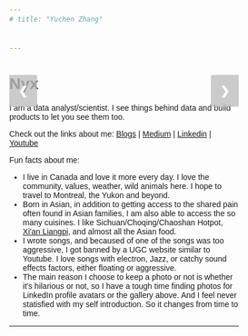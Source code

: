 ```yaml
---
# title: "Yuchen Zhang"


---
```



<style>
body {
  font-family: Arial;
  margin: 0;
}

* {
  box-sizing: border-box;
}

img {
  vertical-align: middle;
  object-fit: contain;
  height: 300px; /* Your preferred width */
  width: auto;

}

/* Position the image container (needed to position the left and right arrows) */
.container {
  position: relative;
}

/* Hide the images by default */
.mySlides {
  display: none;
}

/* Add a pointer when hovering over the thumbnail images */
.cursor {
  cursor: pointer;
}

/* Next & previous buttons */
.prev,
.next {
  background-color: rgba(192,192,192, 0.8);
  cursor: pointer;
  position: absolute;
  top: 40%;
  width: auto;
  padding: 16px;
  margin-top: -50px;
  color: white;
  font-weight: bold;
  font-size: 20px;
  border-radius: 0 3px 3px 0;
  user-select: none;
  -webkit-user-select: none;
}

/* Position the "next button" to the right */
.next {
  right: 0;
  border-radius: 3px 0 0 3px;
}

/* On hover, add a black background color with a little bit see-through */
.prev:hover,
.next:hover {
  background-color: rgba(0, 0, 0, 0.8);
}

/* Container for image text */
.caption-container {
  text-align: center;
  background-color: #222;
  /* padding: 2px 10px; */
  color: white;
}
</style>

<!-- ######################### -->

<body>

# Nyx

<div class="container">

  <div class="mySlides">
    <img src="gallery/self.jpg" style="width:100%" class="demo cursor" onclick="currentSlide(1)" alt="Me in my friends' views">
  </div>

  <div class="mySlides">
    <img src="gallery/ideal-life.jpg"  style="width:100%" class="demo cursor" onclick="currentSlide(2)" alt="My ideal life (HAHA)">
  </div> 
    
  <a class="prev" onclick="plusSlides(-1)">❮</a>
  <a class="next" onclick="plusSlides(1)">❯</a>

  <div class="caption-container">
    <p id="caption"></p>
  </div>


</div>

<!-- **My Monologue:**   -->
I am a data analyst/scientist. I see things behind data and build products to let you see them too.

Check out the links about me: [Blogs](https://petitmi.com/bread) | [Medium](https://medium.com/@petitmi001) | [Linkedin](https://www.linkedin.com/in/yuchen-nyx-zhang/) | [Youtube](https://www.youtube.com/channel/UC6YTScw2p9u6AHp-tgXDIrA)

Fun facts about me:
- I live in Canada and love it more every day. I love the community, values, weather, wild animals here. I hope to travel to Montreal, the Yukon and beyond.
- Born in Asian, in addition to getting access to the shared pain often found in Asian families, I am also able to access the so many cuisines. I like Sichuan/Choqing/Chaoshan Hotpot, [Xi'an Liangpi](https://www.chinaxiantour.com/xian-travel-guides/xian-local-food/liangpi.html), and almost all the Asian food. 
- I wrote songs, and becaused of one of the songs was too aggressive, I got banned by a UGC website similar to Youtube. I love songs with electron, Jazz, or catchy sound effects factors, either floating or aggressive.
- The main reason I choose to keep a photo or not is whether it's hilarious or not, so I have a tough time finding photos for LinkedIn profile avatars or the gallery above. And I feel never statisfied with my self introduction. So it changes from time to time.

<script>
let slideIndex = 1;
showSlides(slideIndex);

function plusSlides(n) {
  showSlides(slideIndex += n);
}

function currentSlide(n) {
  showSlides(slideIndex = n);
}

function showSlides(n) {
  let i;
  let slides = document.getElementsByClassName("mySlides");
  let dots = document.getElementsByClassName("demo");
  let captionText = document.getElementById("caption");
  if (n > slides.length) {slideIndex = 1}
  if (n < 1) {slideIndex = slides.length}
  for (i = 0; i < slides.length; i++) {
    slides[i].style.display = "none";
  }
  for (i = 0; i < dots.length; i++) {
    dots[i].className = dots[i].className.replace(" active", "");
  }
  slides[slideIndex-1].style.display = "block";
  dots[slideIndex-1].className += " active";
  captionText.innerHTML = dots[slideIndex-1].alt;
}
</script>
</body>




---